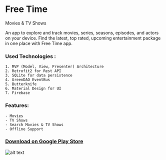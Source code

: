 # Free Time

Movies & TV Shows

An app to explore and track movies, series, seasons, episodes, and actors on your device.
Find the latest, top rated, upcoming entertainment package in one place with Free Time app.

### Used Technologies :

	1. MVP (Model, View, Presenter) Architecture
	2. Retrofit2 for Rest API
	3. SQLite for data persistence
	4. GreenDAO EventBus
	5. Butterknife
	6. Material Design for UI
	7. Firebase

### Features:

	- Movies
	- TV Shows
	- Search Movies & TV Shows
	- Offline Support

### [Download on Google Play Store](https://play.google.com/store/apps/details?id=projects.nyinyihtunlwin.freetime)
![alt text](https://github.com/nyinyihtunlwin/Free-Time/blob/master/app/screenshots/img_app_screens.png)